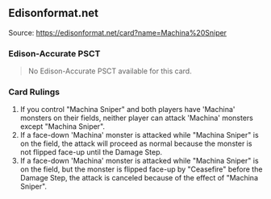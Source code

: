 
## Edisonformat.net

Source: https://edisonformat.net/card?name=Machina%20Sniper

### Edison-Accurate PSCT

> No Edison-Accurate PSCT available for this card.

### Card Rulings

1. If you control "Machina Sniper" and both players have 'Machina' monsters on their fields, neither player can attack 'Machina' monsters except "Machina Sniper".
2. If a face-down 'Machina' monster is attacked while "Machina Sniper" is on the field, the attack will proceed as normal because the monster is not flipped face-up until the Damage Step.
3. If a face-down 'Machina' monster is attacked while "Machina Sniper" is on the field, but the monster is flipped face-up by "Ceasefire" before the Damage Step, the attack is canceled because of the effect of "Machina Sniper".
            